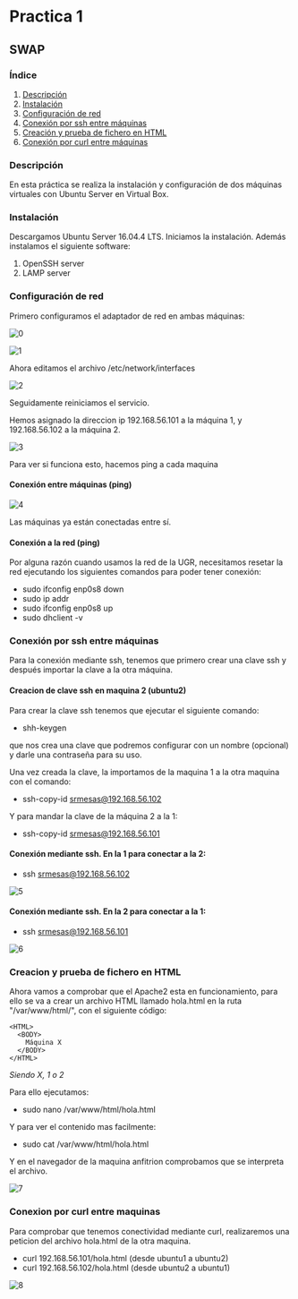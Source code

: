 # Practica 1 #

## SWAP ##


### Índice ###

1. [Descripción](#1)
2. [Instalación](#2)
2. [Configuración de red](#3)
3. [Conexión por ssh entre máquinas](#4)
4. [Creación y prueba de fichero en HTML](#5)
5. [Conexión por curl entre máquinas](#6)

### Descripción <a name="1"></a>

En esta práctica se realiza la instalación y configuración de dos máquinas virtuales con Ubuntu Server en Virtual Box.

### Instalación <a name="2"></a>
Descargamos Ubuntu Server 16.04.4 LTS.
Iniciamos la instalación. Además instalamos el siguiente software:

  1. OpenSSH server
  2. LAMP server

### Configuración de red <a name="3"></a>

Primero configuramos el adaptador de red en ambas máquinas:

![0](https://github.com/srmesas/SWAP/blob/master/P1/Im%C3%A1genes/0.png)

![1](https://github.com/srmesas/SWAP/blob/master/P1/Im%C3%A1genes/1.png)

Ahora editamos el archivo /etc/network/interfaces

![2](https://github.com/srmesas/SWAP/blob/master/P1/Im%C3%A1genes/2.png)

Seguidamente reiniciamos el servicio.

Hemos asignado la direccion ip 192.168.56.101 a la máquina 1, y 192.168.56.102 a la máquina 2.

![3](https://github.com/srmesas/SWAP/blob/master/P1/Im%C3%A1genes/3.png)

Para ver si funciona esto, hacemos ping a cada maquina

#### Conexión entre máquinas (ping)

![4](https://github.com/srmesas/SWAP/blob/master/P1/Im%C3%A1genes/4.png)

Las máquinas ya están conectadas entre sí.

#### Conexión a la red (ping)

Por alguna razón cuando usamos la red de la UGR, necesitamos resetar la red ejecutando los siguientes comandos para poder tener conexión:

- sudo ifconfig enp0s8 down
- sudo ip addr
- sudo ifconfig enp0s8 up
- sudo dhclient -v

### Conexión por ssh entre máquinas <a name="4"></a>

Para la conexión mediante ssh, tenemos que primero crear una clave ssh y después importar la clave a la otra máquina.

#### Creacion de clave ssh en maquina 2 (ubuntu2)

Para crear la clave ssh tenemos que ejecutar el siguiente comando:

  - shh-keygen

que nos crea una clave que podremos configurar con un nombre (opcional) y darle una contraseña para su uso.

Una vez creada la clave, la importamos de la maquina 1 a la otra maquina con el comando:

- ssh-copy-id srmesas@192.168.56.102

Y para mandar la clave de la máquina 2 a la 1:

- ssh-copy-id srmesas@192.168.56.101

#### Conexión mediante ssh. En la 1 para conectar a la 2:

- ssh srmesas@192.168.56.102

![5](https://github.com/srmesas/SWAP/blob/master/P1/Im%C3%A1genes/5.png)

#### Conexión mediante ssh. En la 2 para conectar a la 1:

- ssh srmesas@192.168.56.101

![6](https://github.com/srmesas/SWAP/blob/master/P1/Im%C3%A1genes/6.png)

### Creacion y prueba de fichero en HTML <a name="5"></a>

Ahora vamos a comprobar que el Apache2 esta en funcionamiento, para ello se va a crear un archivo HTML llamado hola.html en la ruta "/var/www/html/", con el siguiente código:

    <HTML>
      <BODY>
        Máquina X
      </BODY>
    </HTML>

*Siendo X, 1 o 2*

Para ello ejecutamos:

- sudo nano /var/www/html/hola.html

Y para ver el contenido mas facilmente:

- sudo cat /var/www/html/hola.html

Y en el navegador de la maquina anfitrion comprobamos que se interpreta el archivo.

![7](https://github.com/srmesas/SWAP/blob/master/P1/Im%C3%A1genes/7.png)


### Conexion por curl entre maquinas <a name="6"></a>

Para comprobar que tenemos conectividad mediante curl, realizaremos una peticion del archivo hola.html de la otra maquina.

- curl 192.168.56.101/hola.html (desde ubuntu1 a ubuntu2)
- curl 192.168.56.102/hola.html (desde ubuntu2 a ubuntu1)

![8](https://github.com/srmesas/SWAP/blob/master/P1/Im%C3%A1genes/8.png)
